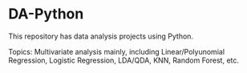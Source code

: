 # DA-Python
This repository has data analysis projects using Python. 

Topics: Multivariate analysis mainly, including Linear/Polyunomial Regression, Logistic Regression, LDA/QDA, KNN, Random Forest, etc.
